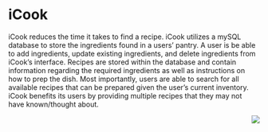 # iCook

iCook reduces the time it takes to find a recipe. iCook utilizes a mySQL database to store the ingredients found in a users’ pantry. A user is be able to add ingredients, update existing ingredients, and delete ingredients from iCook’s interface. Recipes are stored within the database and contain information regarding the required ingredients as well as instructions on how to prep the dish. Most importantly, users are able to search for all available recipes that can be prepared given the user’s current inventory. iCook benefits its users by providing multiple recipes that they may not have known/thought about.

<img align="right" src="https://github.com/benderminguez89/SE370-2020-Team2-iCook/blob/master/iCook.png">
